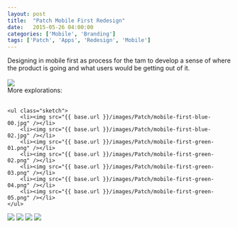 ```yaml
---
layout: post
title:  "Patch Mobile First Redesign"
date:   2015-05-26 04:00:00
categories: ['Mobile', 'Branding']
tags: ['Patch', 'Apps', 'Redesign', 'Mobile']
---
```


<div class="text-block">
Designing in mobile first as process for the tam to develop a sense of where the product is going and what users would be getting out of it. <br /><br />
</div>
<div class="images">
	<img src="{{ base.url }}/images/Patch/news-app-01.png" />
	</div>

<div class="text-block small">
	More explorations: <br /><br />

	<ul class="sketch">
		<li><img src="{{ base.url }}/images/Patch/mobile-first-blue-00.jpg" /></li>
		<li><img src="{{ base.url }}/images/Patch/mobile-first-blue-02.jpg" /></li>
		<li><img src="{{ base.url }}/images/Patch/mobile-first-green-01.png" /></li>
		<li><img src="{{ base.url }}/images/Patch/mobile-first-green-02.png" /></li>
		<li><img src="{{ base.url }}/images/Patch/mobile-first-green-03.png" /></li>
		<li><img src="{{ base.url }}/images/Patch/mobile-first-green-04.png" /></li>
		<li><img src="{{ base.url }}/images/Patch/mobile-first-green-05.png" /></li>
	</ul>

</div>
<div class="images">
	<img src="{{ base.url }}/images/Patch/news-app-02.png" />
	<img src="{{ base.url }}/images/Patch/news-app-03.png" />
	<img src="{{ base.url }}/images/Patch/news-app-04.png" />
	<img src="{{ base.url }}/images/Patch/news-app-05.png" />

</div>

[jekyll-gh]: https://github.com/jekyll/jekyll
[jekyll]:    http://jekyllrb.com
